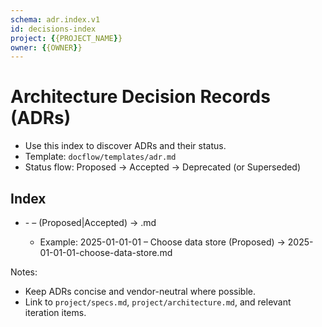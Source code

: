 ```yaml
---
schema: adr.index.v1
id: decisions-index
project: {{PROJECT_NAME}}
owner: {{OWNER}}
---
```


# Architecture Decision Records (ADRs)

- Use this index to discover ADRs and their status.
- Template: `docflow/templates/adr.md`
- Status flow: Proposed → Accepted → Deprecated (or Superseded)

## Index

- <yyyy-mm-dd>-<nn> – <short title> (Proposed|Accepted) → <filename>.md
  - Example: 2025-01-01-01 – Choose data store (Proposed) → 2025-01-01-01-choose-data-store.md

Notes:
- Keep ADRs concise and vendor-neutral where possible.
- Link to `project/specs.md`, `project/architecture.md`, and relevant iteration items.
